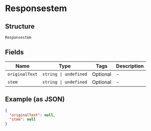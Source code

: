 
# Responsestem

## Structure

`Responsestem`

## Fields

| Name | Type | Tags | Description |
|  --- | --- | --- | --- |
| `originalText` | `string \| undefined` | Optional | - |
| `stem` | `string \| undefined` | Optional | - |

## Example (as JSON)

```json
{
  "originalText": null,
  "stem": null
}
```

